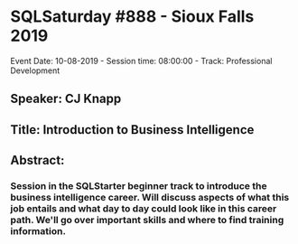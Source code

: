 # SQLSaturday #888 - Sioux Falls 2019
Event Date: 10-08-2019 - Session time: 08:00:00 - Track: Professional Development
## Speaker: CJ Knapp
## Title: Introduction to Business Intelligence
## Abstract:
### Session in the SQLStarter beginner track to introduce the business intelligence career.  Will discuss aspects of what this job entails and what day to day could look like in this career path.  We'll go over important skills and where to find training information.
